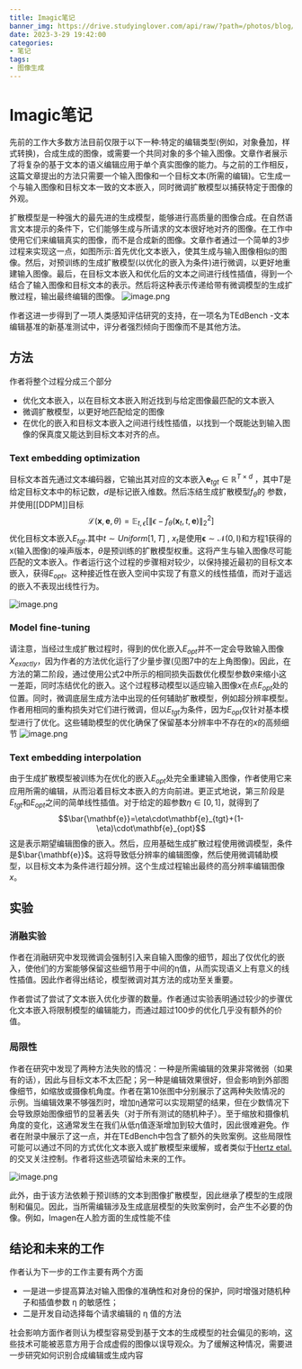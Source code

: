 ```yaml
---
title: Imagic笔记
banner_img: https://drive.studyinglover.com/api/raw/?path=/photos/blog/background/1679397008541.png
date: 2023-3-29 19:42:00
categories:
- 笔记
tags:
- 图像生成
---
```

# Imagic笔记
先前的工作大多数方法目前仅限于以下一种:特定的编辑类型(例如，对象叠加，样式转换)，合成生成的图像，或需要一个共同对象的多个输入图像。文章作者展示了将复杂的基于文本的语义编辑应用于单个真实图像的能力。与之前的工作相反，这篇文章提出的方法只需要一个输入图像和一个目标文本(所需的编辑)。它生成一个与输入图像和目标文本一致的文本嵌入，同时微调扩散模型以捕获特定于图像的外观。

扩散模型是一种强大的最先进的生成模型，能够进行高质量的图像合成。在自然语言文本提示的条件下，它们能够生成与所请求的文本很好地对齐的图像。在工作中使用它们来编辑真实的图像，而不是合成新的图像。文章作者通过一个简单的3步过程来实现这一点，如图所示:首先优化文本嵌入，使其生成与输入图像相似的图像。然后，对预训练的生成扩散模型(以优化的嵌入为条件)进行微调，以更好地重建输入图像。最后，在目标文本嵌入和优化后的文本之间进行线性插值，得到一个结合了输入图像和目标文本的表示。然后将这种表示传递给带有微调模型的生成扩散过程，输出最终编辑的图像。
![image.png](https://cdn.jsdelivr.net/gh/StudyingLover/anything/20230312151044.png)

作者这进一步得到了一项人类感知评估研究的支持，在一项名为TEdBench -文本编辑基准的新基准测试中，评分者强烈倾向于图像而不是其他方法。

## 方法

作者将整个过程分成三个部分

- 优化文本嵌入，以在目标文本嵌入附近找到与给定图像最匹配的文本嵌入 
- 微调扩散模型，以更好地匹配给定的图像 
- 在优化的嵌入和目标文本嵌入之间进行线性插值，以找到一个既能达到输入图像的保真度又能达到目标文本对齐的点。

### Text embedding optimization 
目标文本首先通过文本编码器，它输出其对应的文本嵌入$\textbf{e}_{tgt}\in\mathbb{R}^{T\times d}$ ，其中$T$是给定目标文本中的标记数，$d$是标记嵌入维数。然后冻结生成扩散模型$f_\theta$的 参数，并使用[[DDPM]]目标$$\mathcal{L}(\mathbf{x},\mathbf{e},\theta)=\mathbb{E}_{t,\epsilon}\left[\left\|\epsilon-f_{\theta}(\mathbf{x}_{t},t,\mathbf{e})\right\|_{2}^{2}\right]$$优化目标文本嵌入$E_{tgt}$.其中$t\sim Uniform[1,T]$ , $x_t$是使用$\boldsymbol{\epsilon}{\sim}\mathcal{N}(0,\text{I})$和方程1获得的x(输入图像)的噪声版本，$\theta$是预训练的扩散模型权重。这将产生与输入图像尽可能匹配的文本嵌入。作者运行这个过程的步骤相对较少，以保持接近最初的目标文本嵌入，获得$E_{opt}$。这种接近性在嵌入空间中实现了有意义的线性插值，而对于遥远的嵌入不表现出线性行为。

![image.png](https://cdn.jsdelivr.net/gh/StudyingLover/anything/20230312163802.png)


### Model fine-tuning

请注意，当经过生成扩散过程时，得到的优化嵌入$E_{opt}$并不一定会导致输入图像$X_{exactly}$，因为作者的方法优化运行了少量步骤(见图7中的左上角图像)。因此，在方法的第二阶段，通过使用公式2中所示的相同损失函数优化模型参数$\theta$来缩小这一差距，同时冻结优化的嵌入。这个过程移动模型以适应输入图像$x$在点$E_{opt}$处的位置。同时，微调底层生成方法中出现的任何辅助扩散模型，例如超分辨率模型。作者用相同的重构损失对它们进行微调，但以$E_{tgt}$为条件，因为$E_{opt}$仅针对基本模型进行了优化。这些辅助模型的优化确保了保留基本分辨率中不存在的$x$的高频细节
![image.png](https://cdn.jsdelivr.net/gh/StudyingLover/anything/20230312164454.png)


### Text embedding interpolation

由于生成扩散模型被训练为在优化的嵌入$E_{opt}$处完全重建输入图像，作者使用它来应用所需的编辑，从而沿着目标文本嵌入的方向前进。更正式地说，第三阶段是$E_{tgt}$和$E_{opt}$之间的简单线性插值。对于给定的超参数$\eta\in[0,1]$，就得到了$$\bar{\mathbf{e}}=\eta\cdot\mathbf{e}_{tgt}+(1-\eta)\cdot\mathbf{e}_{opt}$$
这是表示期望编辑图像的嵌入。然后，应用基础生成扩散过程使用微调模型，条件是$\bar{\mathbf{e}}$。这将导致低分辨率的编辑图像，然后使用微调辅助模型，以目标文本为条件进行超分辨。这个生成过程输出最终的高分辨率编辑图像$x$。

## 实验

### 消融实验
作者在消融研究中发现微调会强制引入来自输入图像的细节，超出了仅优化的嵌入，使他们的方案能够保留这些细节用于中间的η值，从而实现语义上有意义的线性插值。因此作者得出结论，模型微调对其方法的成功至关重要。

作者尝试了尝试了文本嵌入优化步骤的数量。作者通过实验表明通过较少的步骤优化文本嵌入将限制模型的编辑能力，而通过超过100步的优化几乎没有额外的价值。

### 局限性
作者在研究中发现了两种方法失败的情况：一种是所需编辑的效果非常微弱（如果有的话），因此与目标文本不太匹配；另一种是编辑效果很好，但会影响到外部图像细节，如缩放或摄像机角度。作者在第10张图中分别展示了这两种失败情况的示例。当编辑效果不够强烈时，增加η通常可以实现期望的结果，但在少数情况下会导致原始图像细节的显著丢失（对于所有测试的随机种子）。至于缩放和摄像机角度的变化，这通常发生在我们从低η值逐渐增加到较大值时，因此很难避免。作者在附录中展示了这一点，并在TEdBench中包含了额外的失败案例。这些局限性可能可以通过不同的方式优化文本嵌入或扩散模型来缓解，或者类似于[Hertz etal.](https://arxiv.org/abs/2208.01626)的交叉关注控制。作者将这些选项留给未来的工作。

![image.png](https://cdn.jsdelivr.net/gh/StudyingLover/anything/20230329195843.png)

此外，由于该方法依赖于预训练的文本到图像扩散模型，因此继承了模型的生成限制和偏见。因此，当所需编辑涉及生成底层模型的失败案例时，会产生不必要的伪像。例如，Imagen在人脸方面的生成性能不佳

## 结论和未来的工作

作者认为下一步的工作主要有两个方面
- 一是进一步提高算法对输入图像的准确性和对身份的保护，同时增强对随机种子和插值参数 η 的敏感性；
- 二是开发自动选择每个请求编辑的 η 值的方法

社会影响方面作者则认为模型容易受到基于文本的生成模型的社会偏见的影响，这些技术可能被恶意方用于合成虚假的图像以误导观众。为了缓解这种情况，需要进一步研究如何识别合成编辑或生成内容